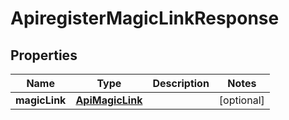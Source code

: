 
# ApiregisterMagicLinkResponse

## Properties
Name | Type | Description | Notes
------------ | ------------- | ------------- | -------------
**magicLink** | [**ApiMagicLink**](ApiMagicLink.md) |  |  [optional]



